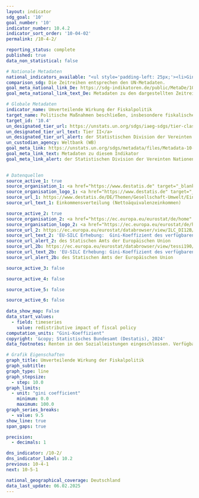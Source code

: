 ```yaml
---
layout: indicator    
sdg_goal: '10'    
goal_number: '10'    
indicator_number: 10.4.2    
indicator_sort_order: '10-04-02'    
permalink: /10-4-2/    

reporting_status: complete    
published: true    
data_non_statistical: false    

# Nationale Metadaten    
national_indicators_available: "<ul style='padding-left: 25px;'><li>Gini-Koeffizient des verfügbaren Äquivalenzeinkommens vor Sozialleistungen</li> <li> Gini-Koeffizient des verfügbaren Äquivalenzeinkommens</li> <li> Umverteilende Wirkung der Fiskalpolitik</li></ul>"    
comparison_sdg: Die Zeitreihen entsprechen den UN-Metadaten.    
goal_meta_national_link_De: https://sdg-indikatoren.de/public/MetaDe/10.4.2.pdf
goal_meta_national_link_text_De: Metadaten zu den dargestellten Zeitreihen    

# Globale Metadaten    
indicator_name: Umverteilende Wirkung der Fiskalpolitik    
target_name: Politische Maßnahmen beschließen, insbesondere fiskalische, lohnpolitische und den Sozialschutz betreffende Maßnahmen, und schrittweise größere Gleichheit erzielen    
target_id: '10.4'    
un_designated_tier_url: https://unstats.un.org/sdgs/iaeg-sdgs/tier-classification/'    
un_designated_tier_url_text: Tier II</a>    
un_designated_tier_url_alert: der Statistischen Division der Vereinten Nationen    
un_custodian_agency: Weltbank (WB)    
goal_meta_link: https://unstats.un.org/sdgs/metadata/files/Metadata-10-04-02.pdf    
goal_meta_link_text: Metadaten zu diesem Indikator    
goal_meta_link_alert: der Statistischen Division der Vereinten Nationen    
    

# Datenquellen
source_active_1: true
source_organisation_1: <a href="https://www.destatis.de" target="_blank" title="Klicken Sie hier um zur Website der Organisation Statistisches Bundesamt (Destatis) zu gelangen."> Statistisches Bundesamt (Destatis) </a>
source_organisation_logo_1: <a href="https://www.destatis.de" target="_blank"><img src="https://sdg-indikatoren.de/public/OrgImgDe/destatis.png" alt="Logo destatis" style="height:60px; width:148px"/></a>
source_url_1: https://www.destatis.de/DE/Themen/Gesellschaft-Umwelt/Einkommen-Konsum-Lebensbedingungen/Lebensbedingungen-Armutsgefaehrdung/Tabellen/einkommensverteilung-mz-silc.html
source_url_text_1: Einkommensverteilung (Nettoäquivalenzeinkommen)

source_active_2: true
source_organisation_2: <a href="https://ec.europa.eu/eurostat/de/home" target="_blank" onclick="return confirm_alert('des Statischen Amts der Europäischen Union','De');" title="Klicken Sie hier um zur Website der Organisation Statistisches Amt der Europäischen Union (Eurostat) zu gelangen."> Statistisches Amt der Europäischen Union (Eurostat) </a>
source_organisation_logo_2: <a href="https://ec.europa.eu/eurostat/de/home" target="_blank" onclick="return confirm_alert('des Statischen Amts der Europäischen Union','De');"><img src="https://sdg-indikatoren.de/public/OrgImgDe/eurostat.png" alt="Logo eurostat" style="height:60px; width:148px"/></a>
source_url_2: https://ec.europa.eu/eurostat/databrowser/view/ILC_DI12B/default/table?lang=de
source_url_text_2: 'EU-SILC Erhebung:  Gini-Koeffizient des verfügbaren Äquivalenzeinkommens vor Sozialleistungen (Renten in den Sozialleistungen miteingeschlossen) – Eurostat-Tabelle [ilc_di12b]'
source_url_alert_2: des Statischen Amts der Europäischen Union
source_url_2b: https://ec.europa.eu/eurostat/databrowser/view/tessi190/default/table?lang=de
source_url_text_2b: 'EU-SILC Erhebung: Gini-Koeffizient des verfügbaren Äquivalenzeinkommens – Eurostat-Tabelle [tessi190]'
source_url_alert_2b: des Statischen Amts der Europäischen Union

source_active_3: false

source_active_4: false

source_active_5: false

source_active_6: false
    
data_show_map: False    
data_start_values: 
  - field: timeseries
    value: redistributive impact of fiscal policy    
computation_units: "Gini-Koeffizient"    
copyright: '&copy; Statistisches Bundesamt (Destatis), 2024'    
data_footnotes: Renten in den Sozialleistungen eingeschlossen. Verfügbares Äquivalenzeinkommen ohne unterstelltes Einkommen aus selbstgenutztem Wohneigentum.<br>• Aufgrund methodischer Änderungen sind die Ergebnisse ab 2020 nur eingeschränkt mit den Vorjahren vergleichbar.    

# Grafik Eigenschaften    
graph_title: Umverteilende Wirkung der Fiskalpolitik
graph_subtitle:     
graph_type: line
graph_stepsize: 
  - step: 10.0    
graph_limits:
  - unit: "gini coefficient"
    minimum: 0.0
    maximum: 100.0
graph_series_breaks:
  - value: 9.5
show_line: true
span_gaps: true

precision:
  - decimals: 1    

dns_indicator: /10-2/
dns_indicator_label: 10.2
previous: 10-4-1    
next: 10-5-1    

national_geographical_coverage: Deutschland    
data_last_update: 06.02.2025    
---
```


<span></span>